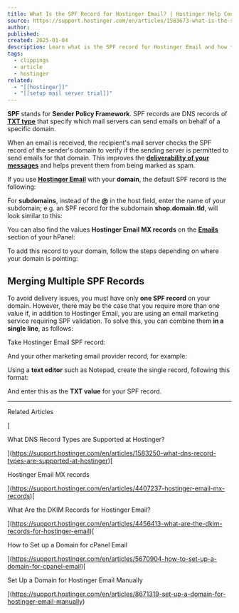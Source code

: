 ```yaml
---
title: What Is the SPF Record for Hostinger Email? | Hostinger Help Center
source: https://support.hostinger.com/en/articles/1583673-what-is-the-spf-record-for-hostinger-email
author: 
published: 
created: 2025-01-04
description: Learn what is the SPF record for Hostinger Email and how to add it to your domain
tags:
  - clippings
  - article
  - hostinger
related:
  - "[[hostinger]]"
  - "[[setup mail server trial]]"
---
```

**SPF** stands for **Sender Policy Framework**. SPF records are DNS records of **[TXT type](https://support.hostinger.com/en/articles/1583664-how-to-add-txt-records-to-dns-zone)** that specify which mail servers can send emails on behalf of a specific domain.

When an email is received, the recipient's mail server checks the SPF record of the sender's domain to verify if the sending server is permitted to send emails for that domain. This improves the **[deliverability of your messages](https://support.hostinger.com/en/articles/5240869-how-to-improve-my-email-deliverability)** and helps prevent them from being marked as spam.

If you use **[Hostinger Email](https://support.hostinger.com/en/articles/5832752-how-to-check-the-email-service-included-on-your-hosting-account)** with your **domain**, the default SPF record is the following:

For **subdomains**, instead of the **@** in the host field, enter the name of your subdomain; e.g. an SPF record for the subdomain **shop.domain.tld**, will look similar to this:

You can also find the values **Hostinger Email MX records** on the **[Emails](https://hpanel.hostinger.com/emails/)** section of your hPanel:

To add this record to your domain, follow the steps depending on where your domain is pointing:

## Merging Multiple SPF Records

To avoid delivery issues, you must have only **one SPF record** on your domain. However, there may be the case that you require more than one value if, in addition to Hostinger Email, you are using an email marketing service requiring SPF validation. To solve this, you can combine them **in a single line**, as follows:

Take Hostinger Email SPF record:

And your other marketing email provider record, for example:

Using a **text editor** such as Notepad, create the single record, following this format:

And enter this as the **TXT value** for your SPF record.

---

Related Articles

[

What DNS Record Types are Supported at Hostinger?

](https://support.hostinger.com/en/articles/1583250-what-dns-record-types-are-supported-at-hostinger)[

Hostinger Email MX records

](https://support.hostinger.com/en/articles/4407237-hostinger-email-mx-records)[

What Are the DKIM Records for Hostinger Email?

](https://support.hostinger.com/en/articles/4456413-what-are-the-dkim-records-for-hostinger-email)[

How to Set up a Domain for cPanel Email

](https://support.hostinger.com/en/articles/5670904-how-to-set-up-a-domain-for-cpanel-email)[

Set Up a Domain for Hostinger Email Manually

](https://support.hostinger.com/en/articles/8671319-set-up-a-domain-for-hostinger-email-manually)